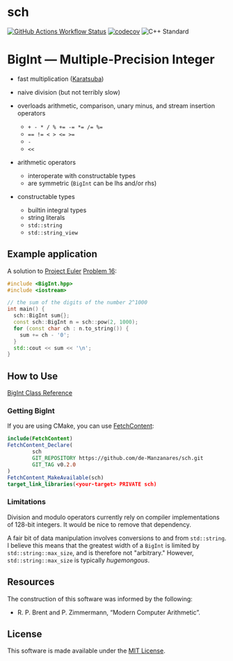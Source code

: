 # sch

[![GitHub Actions Workflow Status](https://img.shields.io/github/actions/workflow/status/de-Manzanares/sch/.github%2Fworkflows%2Fcmake-multi-platform.yml?logo=githubactions&label=Test)](https://github.com/de-Manzanares/sch/actions)
[![codecov](https://codecov.io/gh/de-Manzanares/sch/graph/badge.svg?token=Y9345DJGVF)](https://codecov.io/gh/de-Manzanares/sch)
![C++ Standard](https://img.shields.io/badge/C%2B%2B-17-blue)

# BigInt &mdash; Multiple-Precision Integer

- fast multiplication ([Karatsuba](https://en.wikipedia.org/wiki/Karatsuba_algorithm))
- naive division (but not terribly slow)


- overloads arithmetic, comparison, unary minus, and stream insertion operators
    - `+ - * / % += -= *= /= %=`
    - `== != < > <= >=`
    - `-`
    - `<<`


- arithmetic operators
    - interoperate with constructable types
    - are symmetric (`BigInt` can be lhs and/or rhs)


- constructable types
    - builtin integral types
    - string literals
    - `std::string`
    - `std::string_view`

## Example application

A solution to [Project Euler](https://projecteuler.net/about) [Problem 16](https://projecteuler.net/problem=16):

```c++
#include <BigInt.hpp>
#include <iostream>

// the sum of the digits of the number 2^1000
int main() {
  sch::BigInt sum{};
  const sch::BigInt n = sch::pow(2, 1000);
  for (const char ch : n.to_string()) {
    sum += ch - '0';
  }
  std::cout << sum << '\n';
}
```

## How to Use

[BigInt Class Reference](https://de-manzanares.github.io/sch/classsch_1_1BigInt.html)

### Getting BigInt

If you are using CMake, you can use
[FetchContent](https://cmake.org/cmake/help/latest/module/FetchContent.html):

```cmake
include(FetchContent)
FetchContent_Declare(
        sch
        GIT_REPOSITORY https://github.com/de-Manzanares/sch.git
        GIT_TAG v0.2.0
)
FetchContent_MakeAvailable(sch)
target_link_libraries(<your-target> PRIVATE sch)
```

### Limitations

Division and modulo operators currently rely on compiler implementations of
128-bit integers. It would be nice to remove that dependency.

A fair bit of data manipulation involves conversions to and from
`std::string`. I believe this means that the greatest width of a `BigInt` is
limited by `std::string::max_size`, and is therefore not "arbitrary." However,
`std::string::max_size` is typically *hugemongous*.

## Resources

The construction of this software was informed by the following:

- R. P. Brent and P. Zimmermann, “Modern Computer Arithmetic”.

## License

This software is made available under the [MIT License](LICENSE.md).
